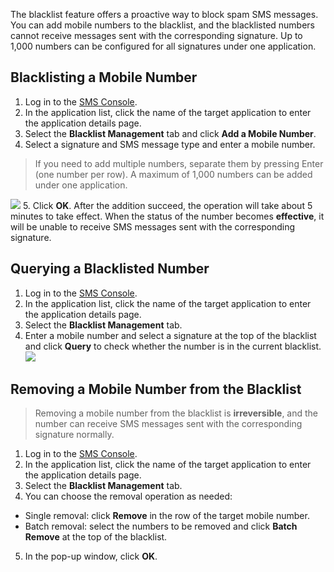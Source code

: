 The blacklist feature offers a proactive way to block spam SMS messages. You can add mobile numbers to the blacklist, and the blacklisted numbers cannot receive messages sent with the corresponding signature. Up to 1,000 numbers can be configured for all signatures under one application.

## Blacklisting a Mobile Number
1. Log in to the [SMS Console](https://console.cloud.tencent.com/sms).
2. In the application list, click the name of the target application to enter the application details page.
3. Select the **Blacklist Management** tab and click **Add a Mobile Number**.
4. Select a signature and SMS message type and enter a mobile number.
 >If you need to add multiple numbers, separate them by pressing Enter (one number per row). A maximum of 1,000 numbers can be added under one application.
 >
 ![](https://main.qcloudimg.com/raw/d99db99b0660e6b725ff6febc3ff1fc7.png)
5. Click **OK**.
 After the addition succeed, the operation will take about 5 minutes to take effect. When the status of the number becomes **effective**, it will be unable to receive SMS messages sent with the corresponding signature.

## Querying a Blacklisted Number
1. Log in to the [SMS Console](https://console.cloud.tencent.com/sms).
2. In the application list, click the name of the target application to enter the application details page.
3. Select the **Blacklist Management** tab.
4. Enter a mobile number and select a signature at the top of the blacklist and click **Query** to check whether the number is in the current blacklist.
 ![](https://main.qcloudimg.com/raw/41a7f7697ba1cd95be080e68461385d6.png)

## Removing a Mobile Number from the Blacklist
>Removing a mobile number from the blacklist is **irreversible**, and the number can receive SMS messages sent with the corresponding signature normally.

1. Log in to the [SMS Console](https://console.cloud.tencent.com/sms).
2. In the application list, click the name of the target application to enter the application details page.
3. Select the **Blacklist Management** tab.
4. You can choose the removal operation as needed:
 - Single removal: click **Remove** in the row of the target mobile number.
 - Batch removal: select the numbers to be removed and click **Batch Remove** at the top of the blacklist.
5. In the pop-up window, click **OK**.

